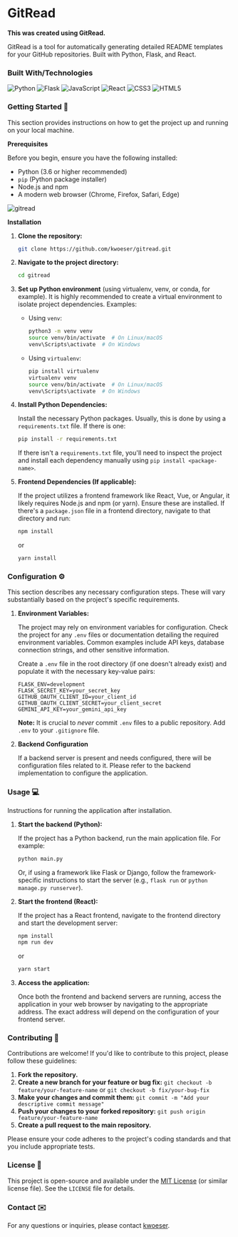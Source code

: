 # GitRead 

<strong>This was created using GitRead.</strong>

GitRead is a tool for automatically generating detailed README templates for your GitHub repositories. Built with Python, Flask, and React. 

### Built With/Technologies
![Python](https://img.shields.io/badge/Python-3776AB?style=for-the-badge&logo=python&logoWidth=60) ![Flask](https://img.shields.io/badge/Flask-3776AB?style=for-the-badge&logo=flask&logoWidth=60)  ![JavaScript](https://img.shields.io/badge/JavaScript-F7DF1E?style=for-the-badge&logo=javascript&logoWidth=60) ![React](https://img.shields.io/badge/React-3776AB?style=for-the-badge&logo=react&logoWidth=60)  ![CSS3](https://img.shields.io/badge/CSS3-1572B6?style=for-the-badge&logo=css3&logoWidth=60) ![HTML5](https://img.shields.io/badge/HTML5-E34F26?style=for-the-badge&logo=html5&logoWidth=60)

### Getting Started 🚀
This section provides instructions on how to get the project up and running on your local machine.

**Prerequisites**

Before you begin, ensure you have the following installed:

*   Python (3.6 or higher recommended)
*   `pip` (Python package installer)
*   Node.js and npm 
*   A modern web browser (Chrome, Firefox, Safari, Edge)

![gitread](https://github.com/user-attachments/assets/3f226a76-50f6-4ed5-b554-c05b1889aa10)

**Installation**

1.  **Clone the repository:**
    ```bash
    git clone https://github.com/kwoeser/gitread.git
    ```

2.  **Navigate to the project directory:**
    ```bash
    cd gitread
    ```

3.  **Set up Python environment** (using virtualenv, venv, or conda, for example).  It is highly recommended to create a virtual environment to isolate project dependencies. Examples:

    *   Using `venv`:

        ```bash
        python3 -m venv venv
        source venv/bin/activate  # On Linux/macOS
        venv\Scripts\activate  # On Windows
        ```

    *   Using `virtualenv`:

        ```bash
        pip install virtualenv
        virtualenv venv
        source venv/bin/activate  # On Linux/macOS
        venv\Scripts\activate  # On Windows
        ```

4.  **Install Python Dependencies:**

    Install the necessary Python packages. Usually, this is done by using a `requirements.txt` file. If there is one:

    ```bash
    pip install -r requirements.txt
    ```

    If there isn't a `requirements.txt` file, you'll need to inspect the project and install each dependency manually using `pip install <package-name>`.

5.  **Frontend Dependencies (If applicable):**

    If the project utilizes a frontend framework like React, Vue, or Angular, it likely requires Node.js and npm (or yarn). Ensure these are installed.
    If there's a `package.json` file in a frontend directory, navigate to that directory and run:

    ```bash
    npm install
    ```
    or
    ```bash
    yarn install
    ```

### Configuration ⚙️

This section describes any necessary configuration steps. These will vary substantially based on the project's specific requirements.

1.  **Environment Variables:**

    The project may rely on environment variables for configuration. Check the project for any `.env` files or documentation detailing the required environment variables. Common examples include API keys, database connection strings, and other sensitive information.

    Create a `.env` file in the root directory (if one doesn't already exist) and populate it with the necessary key-value pairs:

    ```
    FLASK_ENV=development
    FLASK_SECRET_KEY=your_secret_key
    GITHUB_OAUTH_CLIENT_ID=your_client_id
    GITHUB_OAUTH_CLIENT_SECRET=your_client_secret
    GEMINI_API_KEY=your_gemini_api_key
    ```

    **Note:** It is crucial to *never* commit `.env` files to a public repository. Add `.env` to your `.gitignore` file.

2.  **Backend Configuration**

    If a backend server is present and needs configured, there will be configuration files related to it. Please refer to the backend implementation to configure the application.

### Usage 💻

Instructions for running the application after installation.

1.  **Start the backend (Python):**

    If the project has a Python backend, run the main application file. For example:

    ```bash
    python main.py
    ```

    Or, if using a framework like Flask or Django, follow the framework-specific instructions to start the server (e.g., `flask run` or `python manage.py runserver`).

2.  **Start the frontend (React):**

    If the project has a React frontend, navigate to the frontend directory and start the development server:

    ```bash
    npm install
    npm run dev
    ```
    or
    ```bash
    yarn start
    ```

3.  **Access the application:**

    Once both the frontend and backend servers are running, access the application in your web browser by navigating to the appropriate address. The exact address will depend on the configuration of your frontend server.

### Contributing 🤝

Contributions are welcome! If you'd like to contribute to this project, please follow these guidelines:

1.  **Fork the repository.**
2.  **Create a new branch for your feature or bug fix:** `git checkout -b feature/your-feature-name` or `git checkout -b fix/your-bug-fix`
3.  **Make your changes and commit them:** `git commit -m "Add your descriptive commit message"`
4.  **Push your changes to your forked repository:** `git push origin feature/your-feature-name`
5.  **Create a pull request to the main repository.**

Please ensure your code adheres to the project's coding standards and that you include appropriate tests.

### License 📝
This project is open-source and available under the [MIT License](LICENSE) (or similar license file).  See the `LICENSE` file for details.

### Contact ✉️
For any questions or inquiries, please contact [kwoeser](karmawoeser1@gmail.com).
